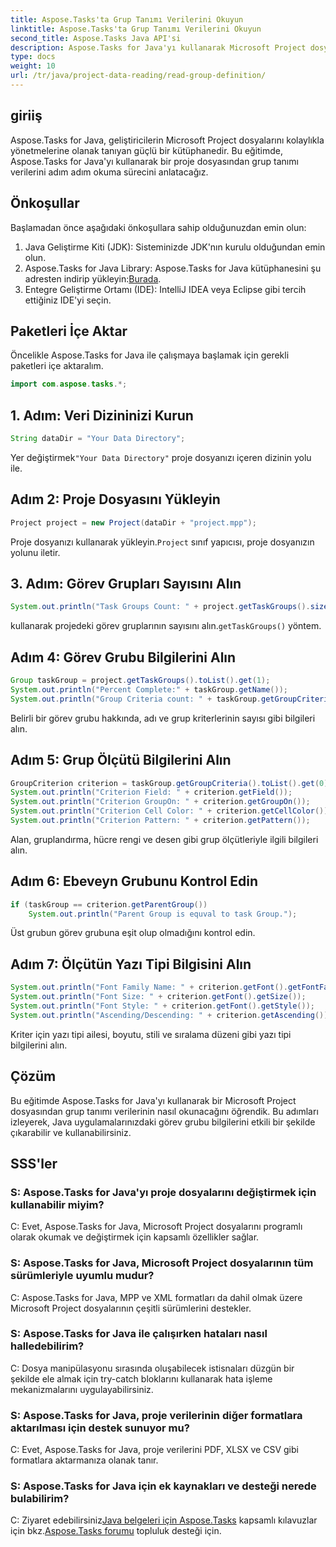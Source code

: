 ```yaml
---
title: Aspose.Tasks'ta Grup Tanımı Verilerini Okuyun
linktitle: Aspose.Tasks'ta Grup Tanımı Verilerini Okuyun
second_title: Aspose.Tasks Java API'si
description: Aspose.Tasks for Java'yı kullanarak Microsoft Project dosyalarından grup tanımı verilerini nasıl okuyacağınızı öğrenin. Adım adım eğitimimizi takip edin.
type: docs
weight: 10
url: /tr/java/project-data-reading/read-group-definition/
---
```

## giriiş
Aspose.Tasks for Java, geliştiricilerin Microsoft Project dosyalarını kolaylıkla yönetmelerine olanak tanıyan güçlü bir kütüphanedir. Bu eğitimde, Aspose.Tasks for Java'yı kullanarak bir proje dosyasından grup tanımı verilerini adım adım okuma sürecini anlatacağız.
## Önkoşullar
Başlamadan önce aşağıdaki önkoşullara sahip olduğunuzdan emin olun:
1. Java Geliştirme Kiti (JDK): Sisteminizde JDK'nın kurulu olduğundan emin olun.
2.  Aspose.Tasks for Java Library: Aspose.Tasks for Java kütüphanesini şu adresten indirip yükleyin:[Burada](https://releases.aspose.com/tasks/java/).
3. Entegre Geliştirme Ortamı (IDE): IntelliJ IDEA veya Eclipse gibi tercih ettiğiniz IDE'yi seçin.

## Paketleri İçe Aktar
Öncelikle Aspose.Tasks for Java ile çalışmaya başlamak için gerekli paketleri içe aktaralım.
```java
import com.aspose.tasks.*;
```
## 1. Adım: Veri Dizininizi Kurun
```java
String dataDir = "Your Data Directory";
```
 Yer değiştirmek`"Your Data Directory"` proje dosyanızı içeren dizinin yolu ile.
## Adım 2: Proje Dosyasını Yükleyin
```java
Project project = new Project(dataDir + "project.mpp");
```
 Proje dosyanızı kullanarak yükleyin.`Project` sınıf yapıcısı, proje dosyanızın yolunu iletir.
## 3. Adım: Görev Grupları Sayısını Alın
```java
System.out.println("Task Groups Count: " + project.getTaskGroups().size());
```
 kullanarak projedeki görev gruplarının sayısını alın.`getTaskGroups()` yöntem.
## Adım 4: Görev Grubu Bilgilerini Alın
```java
Group taskGroup = project.getTaskGroups().toList().get(1);
System.out.println("Percent Complete:" + taskGroup.getName());
System.out.println("Group Criteria count: " + taskGroup.getGroupCriteria().size());
```
Belirli bir görev grubu hakkında, adı ve grup kriterlerinin sayısı gibi bilgileri alın.
## Adım 5: Grup Ölçütü Bilgilerini Alın
```java
GroupCriterion criterion = taskGroup.getGroupCriteria().toList().get(0);
System.out.println("Criterion Field: " + criterion.getField());
System.out.println("Criterion GroupOn: " + criterion.getGroupOn());
System.out.println("Criterion Cell Color: " + criterion.getCellColor());
System.out.println("Criterion Pattern: " + criterion.getPattern());
```
Alan, gruplandırma, hücre rengi ve desen gibi grup ölçütleriyle ilgili bilgileri alın.
## Adım 6: Ebeveyn Grubunu Kontrol Edin
```java
if (taskGroup == criterion.getParentGroup())
    System.out.println("Parent Group is equval to task Group.");
```
Üst grubun görev grubuna eşit olup olmadığını kontrol edin.
## Adım 7: Ölçütün Yazı Tipi Bilgisini Alın
```java
System.out.println("Font Family Name: " + criterion.getFont().getFontFamily());
System.out.println("Font Size: " + criterion.getFont().getSize());
System.out.println("Font Style: " + criterion.getFont().getStyle());
System.out.println("Ascending/Descending: " + criterion.getAscending());
```
Kriter için yazı tipi ailesi, boyutu, stili ve sıralama düzeni gibi yazı tipi bilgilerini alın.

## Çözüm
Bu eğitimde Aspose.Tasks for Java'yı kullanarak bir Microsoft Project dosyasından grup tanımı verilerinin nasıl okunacağını öğrendik. Bu adımları izleyerek, Java uygulamalarınızdaki görev grubu bilgilerini etkili bir şekilde çıkarabilir ve kullanabilirsiniz.
## SSS'ler
### S: Aspose.Tasks for Java'yı proje dosyalarını değiştirmek için kullanabilir miyim?
C: Evet, Aspose.Tasks for Java, Microsoft Project dosyalarını programlı olarak okumak ve değiştirmek için kapsamlı özellikler sağlar.
### S: Aspose.Tasks for Java, Microsoft Project dosyalarının tüm sürümleriyle uyumlu mudur?
C: Aspose.Tasks for Java, MPP ve XML formatları da dahil olmak üzere Microsoft Project dosyalarının çeşitli sürümlerini destekler.
### S: Aspose.Tasks for Java ile çalışırken hataları nasıl halledebilirim?
C: Dosya manipülasyonu sırasında oluşabilecek istisnaları düzgün bir şekilde ele almak için try-catch bloklarını kullanarak hata işleme mekanizmalarını uygulayabilirsiniz.
### S: Aspose.Tasks for Java, proje verilerinin diğer formatlara aktarılması için destek sunuyor mu?
C: Evet, Aspose.Tasks for Java, proje verilerini PDF, XLSX ve CSV gibi formatlara aktarmanıza olanak tanır.
### S: Aspose.Tasks for Java için ek kaynakları ve desteği nerede bulabilirim?
 C: Ziyaret edebilirsiniz[Java belgeleri için Aspose.Tasks](https://reference.aspose.com/tasks/java/) kapsamlı kılavuzlar için bkz.[Aspose.Tasks forumu](https://forum.aspose.com/c/tasks/15) topluluk desteği için.